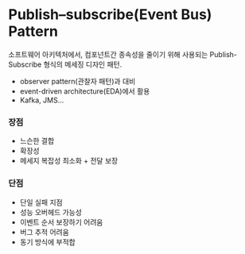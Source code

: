 # Publish–subscribe(Event Bus) Pattern

소프트웨어 아키텍처에서, 컴포넌트간 종속성을 줄이기 위해 사용되는 Publish-Subscribe 형식의 메세징 디자인 패턴. 
- observer pattern(관찰자 패턴)과 대비
- event-driven architecture(EDA)에서 활용
- Kafka, JMS...

### 장점

- 느슨한 결합
- 확장성
- 메세지 복잡성 최소화 + 전달 보장

### 단점

- 단일 실패 지점
- 성능 오버헤드 가능성
- 이벤트 순서 보장하기 어려움
- 버그 추적 어려움
- 동기 방식에 부적합